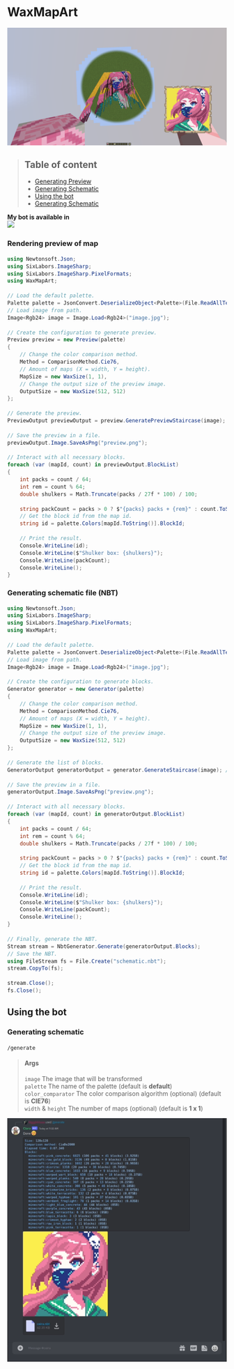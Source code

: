# WaxMapArt

![Render](./Assets/render.png)

>## Table of content
>- [Generating Preview](#rendering-preview-of-map)<br/>
>- [Generating Schematic](#generating-schematic-file--nbt-)
>- [Using the bot](#using-the-bot)
>  - [Generating Schematic](#generating-schematic)

**My bot is available in** <br/>
[![](https://dcbadge.vercel.app/api/server/MhCmnG6ZBA)](https://discord.gg/MhCmnG6ZBA)

### Rendering preview of map
```csharp
using Newtonsoft.Json;
using SixLabors.ImageSharp;
using SixLabors.ImageSharp.PixelFormats;
using WaxMapArt;

// Load the default palette.
Palette palette = JsonConvert.DeserializeObject<Palette>(File.ReadAllText("palette.json"));
// Load image from path.
Image<Rgb24> image = Image.Load<Rgb24>("image.jpg");

// Create the configuration to generate preview.
Preview preview = new Preview(palette)
{
    // Change the color comparison method.
    Method = ComparisonMethod.Cie76,
    // Amount of maps (X = width, Y = height).
    MapSize = new WaxSize(1, 1),
    // Change the output size of the preview image.
    OutputSize = new WaxSize(512, 512)
};

// Generate the preview.
PreviewOutput previewOutput = preview.GeneratePreviewStaircase(image); // Or preview.GeneratePreviewFlat(image) for flat generation

// Save the preview in a file.
previewOutput.Image.SaveAsPng("preview.png");

// Interact with all necessary blocks.
foreach (var (mapId, count) in previewOutput.BlockList)
{
    int packs = count / 64;
    int rem = count % 64;
    double shulkers = Math.Truncate(packs / 27f * 100) / 100;
    
    string packCount = packs > 0 ? $"{packs} packs + {rem}" : count.ToString();
    // Get the block id from the map id.
    string id = palette.Colors[mapId.ToString()].BlockId;
    
    // Print the result.
    Console.WriteLine(id);
    Console.WriteLine($"Shulker box: {shulkers}");
    Console.WriteLine(packCount);
    Console.WriteLine();
}
```

### Generating schematic file (NBT)

```csharp
using Newtonsoft.Json;
using SixLabors.ImageSharp;
using SixLabors.ImageSharp.PixelFormats;
using WaxMapArt;

// Load the default palette.
Palette palette = JsonConvert.DeserializeObject<Palette>(File.ReadAllText("palette.json"));
// Load image from path.
Image<Rgb24> image = Image.Load<Rgb24>("image.jpg");

// Create the configuration to generate blocks.
Generator generator = new Generator(palette)
{
    // Change the color comparison method.
    Method = ComparisonMethod.Cie76,
    // Amount of maps (X = width, Y = height).
    MapSize = new WaxSize(1, 1),
    // Change the output size of the preview image.
    OutputSize = new WaxSize(512, 512)
};

// Generate the list of blocks.
GeneratorOutput generatorOutput = generator.GenerateStaircase(image); // Or generator.GenerateFlat(image) for flat generation

// Save the preview in a file.
generatorOutput.Image.SaveAsPng("preview.png");

// Interact with all necessary blocks.
foreach (var (mapId, count) in generatorOutput.BlockList)
{
    int packs = count / 64;
    int rem = count % 64;
    double shulkers = Math.Truncate(packs / 27f * 100) / 100;
    
    string packCount = packs > 0 ? $"{packs} packs + {rem}" : count.ToString();
    // Get the block id from the map id.
    string id = palette.Colors[mapId.ToString()].BlockId;
    
    // Print the result.
    Console.WriteLine(id);
    Console.WriteLine($"Shulker box: {shulkers}");
    Console.WriteLine(packCount);
    Console.WriteLine();
}

// Finally, generate the NBT.
Stream stream = NbtGenerator.Generate(generatorOutput.Blocks);
// Save the NBT.
using FileStream fs = File.Create("schematic.nbt");
stream.CopyTo(fs);

stream.Close();
fs.Close();
```

## Using the bot

### Generating schematic
`/generate`

>#### Args
>`image` The image that will be transformed <br/>
>`palette` The name of the palette (default is **default**) <br/>
>`color_comparator` The color comparison algorithm (optional) (default is **CIE76**) <br/>
>`width` & `height` The number of maps (optional) (default is **1 x 1**)

![generate](./Assets/Bot/generate.png)
